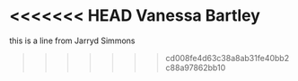 <<<<<<< HEAD
Vanessa Bartley
=======
this is a line from Jarryd Simmons
>>>>>>> cd008fe4d63c38a8ab31fe40bb2c88a97862bb10
